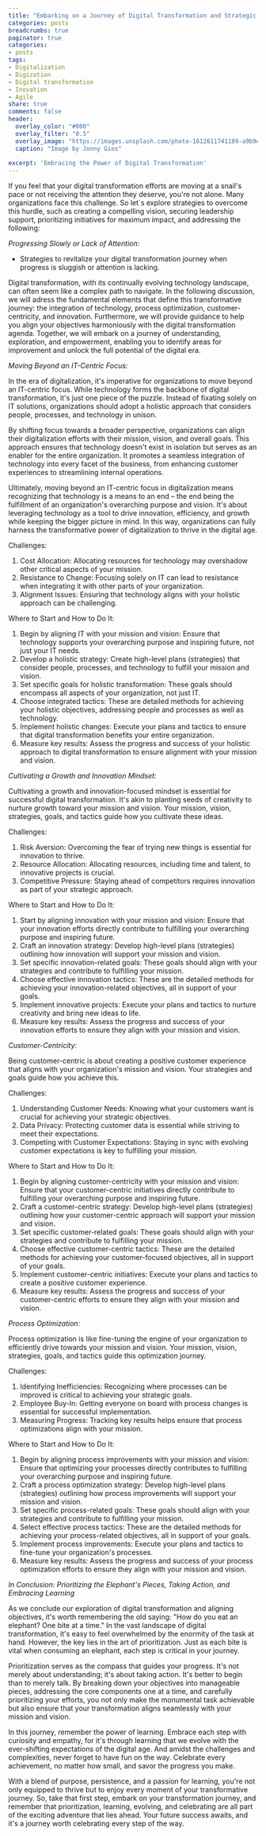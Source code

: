 ```yaml
---
title: "Embarking on a Journey of Digital Transformation and Strategic Alignment"
categories: posts
breadcrumbs: true
paginator: true
categories: 
- posts
tags:
- Digitalization
- Digization
- Digital transformation
- Inovation
- Agile
share: true
comments: false
header:
  overlay_color: "#000"
  overlay_filter: "0.5"
  overlay_image: "https://images.unsplash.com/photo-1612611741189-a9b9eb01d515?ixlib=rb-4.0.3&ixid=M3wxMjA3fDB8MHxwaG90by1wYWdlfHx8fGVufDB8fHx8fA%3D%3D&auto=format&fit=crop&w=2487&q=80"
  caption: "Image by Jonny Gios"
  
excerpt: 'Embracing the Power of Digital Transformation'
---
```

If you feel that your digital transformation efforts are moving at a snail's pace or not receiving the attention they deserve, you're not alone. Many organizations face this challenge. So let´s explore strategies to overcome this hurdle, such as creating a compelling vision, securing leadership support, prioritizing initiatives for maximum impact, and addressing the following:

*Progressing Slowly or Lack of Attention:*

- Strategies to revitalize your digital transformation journey when progress is sluggish or attention is lacking.

Digital transformation, with its continually evolving technology landscape, can often seem like a complex path to navigate. In the following discussion, we will adress the fundamental elements that define this transformative journey: the integration of technology, process optimization, customer-centricity, and innovation. Furthermore, we will provide guidance to help you align your objectives harmoniously with the digital transformation agenda. Together, we will embark on a journey of understanding, exploration, and empowerment, enabling you to identify areas for improvement and unlock the full potential of the digital era.

*Moving Beyond an IT-Centric Focus:*

In the era of digitalization, it's imperative for organizations to move beyond an IT-centric focus. While technology forms the backbone of digital transformation, it's just one piece of the puzzle. Instead of fixating solely on IT solutions, organizations should adopt a holistic approach that considers people, processes, and technology in unison.

By shifting focus towards a broader perspective, organizations can align their digitalization efforts with their mission, vision, and overall goals. This approach ensures that technology doesn't exist in isolation but serves as an enabler for the entire organization. It promotes a seamless integration of technology into every facet of the business, from enhancing customer experiences to streamlining internal operations.

Ultimately, moving beyond an IT-centric focus in digitalization means recognizing that technology is a means to an end – the end being the fulfillment of an organization's overarching purpose and vision. It's about leveraging technology as a tool to drive innovation, efficiency, and growth while keeping the bigger picture in mind. In this way, organizations can fully harness the transformative power of digitalization to thrive in the digital age.

Challenges:

1. Cost Allocation: Allocating resources for technology may overshadow other critical aspects of your mission.
2. Resistance to Change: Focusing solely on IT can lead to resistance when integrating it with other parts of your organization.
3. Alignment Issues: Ensuring that technology aligns with your holistic approach can be challenging.

Where to Start and How to Do It:

1. Begin by aligning IT with your mission and vision: Ensure that technology supports your overarching purpose and inspiring future, not just your IT needs.
2. Develop a holistic strategy: Create high-level plans (strategies) that consider people, processes, and technology to fulfill your mission and vision.
3. Set specific goals for holistic transformation: These goals should encompass all aspects of your organization, not just IT.
4. Choose integrated tactics: These are detailed methods for achieving your holistic objectives, addressing people and processes as well as technology.
5. Implement holistic changes: Execute your plans and tactics to ensure that digital transformation benefits your entire organization.
6. Measure key results: Assess the progress and success of your holistic approach to digital transformation to ensure alignment with your mission and vision.

*Cultivating a Growth and Innovation Mindset:*

Cultivating a growth and innovation-focused mindset is essential for successful digital transformation. It's akin to planting seeds of creativity to nurture growth toward your mission and vision. Your mission, vision, strategies, goals, and tactics guide how you cultivate these ideas.

Challenges:

1. Risk Aversion: Overcoming the fear of trying new things is essential for innovation to thrive.
2. Resource Allocation: Allocating resources, including time and talent, to innovative projects is crucial.
3. Competitive Pressure: Staying ahead of competitors requires innovation as part of your strategic approach.

Where to Start and How to Do It:

1. Start by aligning innovation with your mission and vision: Ensure that your innovation efforts directly contribute to fulfilling your overarching purpose and inspiring future.
2. Craft an innovation strategy: Develop high-level plans (strategies) outlining how innovation will support your mission and vision.
3. Set specific innovation-related goals: These goals should align with your strategies and contribute to fulfilling your mission.
4. Choose effective innovation tactics: These are the detailed methods for achieving your innovation-related objectives, all in support of your goals.
5. Implement innovative projects: Execute your plans and tactics to nurture creativity and bring new ideas to life.
6. Measure key results: Assess the progress and success of your innovation efforts to ensure they align with your mission and vision.

*Customer-Centricity:*

Being customer-centric is about creating a positive customer experience that aligns with your organization's mission and vision. Your strategies and goals guide how you achieve this.

Challenges:

1. Understanding Customer Needs: Knowing what your customers want is crucial for achieving your strategic objectives.
2. Data Privacy: Protecting customer data is essential while striving to meet their expectations.
3. Competing with Customer Expectations: Staying in sync with evolving customer expectations is key to fulfilling your mission.

Where to Start and How to Do It:

1. Begin by aligning customer-centricity with your mission and vision: Ensure that your customer-centric initiatives directly contribute to fulfilling your overarching purpose and inspiring future.
2. Craft a customer-centric strategy: Develop high-level plans (strategies) outlining how your customer-centric approach will support your mission and vision.
3. Set specific customer-related goals: These goals should align with your strategies and contribute to fulfilling your mission.
4. Choose effective customer-centric tactics: These are the detailed methods for achieving your customer-focused objectives, all in support of your goals.
5. Implement customer-centric initiatives: Execute your plans and tactics to create a positive customer experience.
6. Measure key results: Assess the progress and success of your customer-centric efforts to ensure they align with your mission and vision.

*Process Optimization:*

Process optimization is like fine-tuning the engine of your organization to efficiently drive towards your mission and vision. Your mission, vision, strategies, goals, and tactics guide this optimization journey.

Challenges:

1. Identifying Inefficiencies: Recognizing where processes can be improved is critical to achieving your strategic goals.
2. Employee Buy-In: Getting everyone on board with process changes is essential for successful implementation.
3. Measuring Progress: Tracking key results helps ensure that process optimizations align with your mission.

Where to Start and How to Do It:

1. Begin by aligning process improvements with your mission and vision: Ensure that optimizing your processes directly contributes to fulfilling your overarching purpose and inspiring future.
2. Craft a process optimization strategy: Develop high-level plans (strategies) outlining how process improvements will support your mission and vision.
3. Set specific process-related goals: These goals should align with your strategies and contribute to fulfilling your mission.
4. Select effective process tactics: These are the detailed methods for achieving your process-related objectives, all in support of your goals.
5. Implement process improvements: Execute your plans and tactics to fine-tune your organization's processes.
6. Measure key results: Assess the progress and success of your process optimization efforts to ensure they align with your mission and vision.

*In Conclusion: Prioritizing the Elephant's Pieces, Taking Action, and Embracing Learning*

As we conclude our exploration of digital transformation and aligning objectives, it's worth remembering the old saying: "How do you eat an elephant? One bite at a time." In the vast landscape of digital transformation, it's easy to feel overwhelmed by the enormity of the task at hand. However, the key lies in the art of prioritization. Just as each bite is vital when consuming an elephant, each step is critical in
your journey.

Prioritization serves as the compass that guides your progress. It's not merely about understanding; it's about taking action. It's better to begin than to merely talk. By breaking down your objectives into manageable pieces, addressing the core components one at a time, and carefully prioritizing your efforts, you not only make the monumental task achievable but also ensure that your transformation aligns seamlessly with your mission and vision.

In this journey, remember the power of learning. Embrace each step with curiosity and empathy, for it's through learning that we evolve with the ever-shifting expectations of the digital age. And amidst the challenges and complexities, never forget to have fun on the way. Celebrate every achievement, no matter how small, and savor the progress you make.

With a blend of purpose, persistence, and a passion for learning, you're not only equipped to thrive but to enjoy every moment of your transformative journey. So, take that first step, embark on your transformation journey, and remember that prioritization, learning, evolving, and celebrating are all part of the exciting adventure that lies ahead. Your future success awaits, and it's a journey worth celebrating every step of the way.
